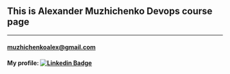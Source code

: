 
## This is Alexander Muzhichenko Devops course page

---

#### muzhichenkoalex@gmail.com

#### My profile: [![Linkedin Badge](https://img.shields.io/badge/-Linkedin-blue?style=flat&logo=Linkedin&logoColor=white)](https://www.linkedin.com/in/alexandermuzhichenko) 
